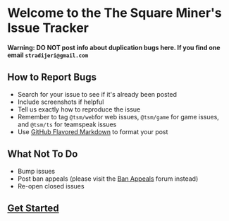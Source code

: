 Welcome to the The Square Miner's Issue Tracker
======
__Warning: DO NOT post info about duplication bugs here. If you find one email `stradijeri@gmail.com`__


How to Report Bugs
-----
* Search for your issue to see if it's already been posted
* Include screenshots if helpful
* Tell us exactly how to reproduce the issue
* Remember to tag `@tsm/web`for web issues, `@tsm/game` for game issues, and `@tsm/ts` for teamspeak issues
* Use [GitHub Flavored Markdown](http://github.github.com/github-flavored-markdown/) to format your post


What Not To Do
-----
* Bump issues
* Post ban appeals (please visit the [Ban Appeals](http://thesquareminer.com/forum/viewforum.php?f=22) forum instead)
* Re-open closed issues


[Get Started](https://github.com/Strad/TheSquareMiner/issues)
-----
